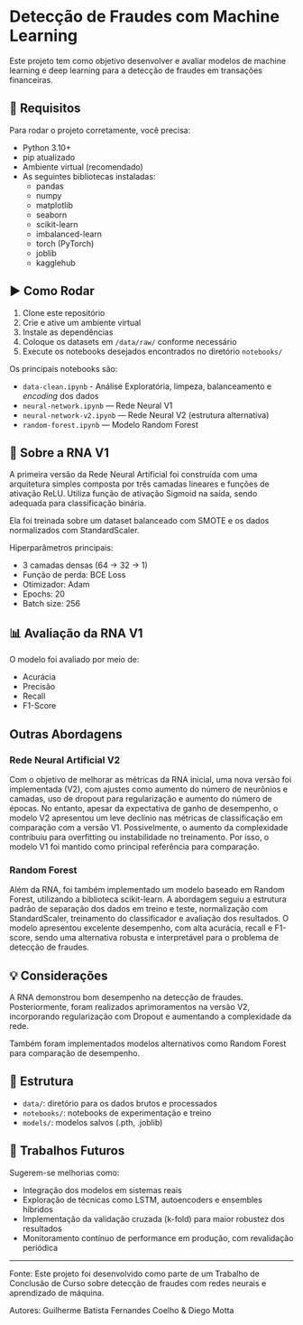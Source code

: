 # Detecção de Fraudes com Machine Learning

Este projeto tem como objetivo desenvolver e avaliar modelos de machine learning e deep learning para a detecção de fraudes em transações financeiras.

## 🚀 Requisitos

Para rodar o projeto corretamente, você precisa:

- Python 3.10+
- pip atualizado
- Ambiente virtual (recomendado)
- As seguintes bibliotecas instaladas:
  - pandas
  - numpy
  - matplotlib
  - seaborn
  - scikit-learn
  - imbalanced-learn
  - torch (PyTorch)
  - joblib
  - kagglehub

## ▶️ Como Rodar

1. Clone este repositório
2. Crie e ative um ambiente virtual
3. Instale as dependências
4. Coloque os datasets em `/data/raw/` conforme necessário
5. Execute os notebooks desejados encontrados no diretório `notebooks/`

Os principais notebooks são:

- `data-clean.ipynb` - Análise Exploratória, limpeza, balanceamento e _encoding_ dos dados
- `neural-network.ipynb` — Rede Neural V1
- `neural-network-v2.ipynb` — Rede Neural V2 (estrutura alternativa)
- `random-forest.ipynb` — Modelo Random Forest

## 🧠 Sobre a RNA V1

A primeira versão da Rede Neural Artificial foi construída com uma arquitetura simples composta por três camadas lineares e funções de ativação ReLU. Utiliza função de ativação Sigmoid na saída, sendo adequada para classificação binária.

Ela foi treinada sobre um dataset balanceado com SMOTE e os dados normalizados com StandardScaler.

Hiperparâmetros principais:

- 3 camadas densas (64 → 32 → 1)
- Função de perda: BCE Loss
- Otimizador: Adam
- Epochs: 20
- Batch size: 256

## 📊 Avaliação da RNA V1

O modelo foi avaliado por meio de:

- Acurácia
- Precisão
- Recall
- F1-Score

## Outras Abordagens

### Rede Neural Artificial V2

Com o objetivo de melhorar as métricas da RNA inicial, uma nova versão foi implementada (V2), com ajustes como aumento do número de neurônios e camadas, uso de dropout para regularização e aumento do número de épocas. No entanto, apesar da expectativa de ganho de desempenho, o modelo V2 apresentou um leve declínio nas métricas de classificação em comparação com a versão V1. Possivelmente, o aumento da complexidade contribuiu para overfitting ou instabilidade no treinamento. Por isso, o modelo V1 foi mantido como principal referência para comparação.

### Random Forest

Além da RNA, foi também implementado um modelo baseado em Random Forest, utilizando a biblioteca scikit-learn. A abordagem seguiu a estrutura padrão de separação dos dados em treino e teste, normalização com StandardScaler, treinamento do classificador e avaliação dos resultados. O modelo apresentou excelente desempenho, com alta acurácia, recall e F1-score, sendo uma alternativa robusta e interpretável para o problema de detecção de fraudes.

## 💡 Considerações

A RNA demonstrou bom desempenho na detecção de fraudes. Posteriormente, foram realizados aprimoramentos na versão V2, incorporando regularização com Dropout e aumentando a complexidade da rede.

Também foram implementados modelos alternativos como Random Forest para comparação de desempenho.

## 📂 Estrutura

- `data/`: diretório para os dados brutos e processados
- `notebooks/`: notebooks de experimentação e treino
- `models/`: modelos salvos (.pth, .joblib)

## 🔮 Trabalhos Futuros

Sugerem-se melhorias como:

- Integração dos modelos em sistemas reais
- Exploração de técnicas como LSTM, autoencoders e ensembles híbridos
- Implementação da validação cruzada (k-fold) para maior robustez dos resultados
- Monitoramento contínuo de performance em produção, com revalidação periódica

---

Fonte: Este projeto foi desenvolvido como parte de um Trabalho de Conclusão de Curso sobre detecção de fraudes com redes neurais e aprendizado de máquina.

Autores: Guilherme Batista Fernandes Coelho & Diego Motta
